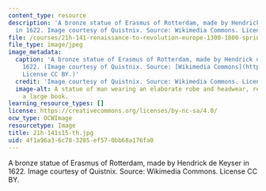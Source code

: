 ```yaml
---
content_type: resource
description: 'A bronze statue of Erasmus of Rotterdam, made by Hendrick de Keyser
  in 1622. Image courtesy of Quistnix. Source: Wikimedia Commons. License CC BY.'
file: /courses/21h-141-renaissance-to-revolution-europe-1300-1800-spring-2015/4f1a96a36c783285ef570bb68a176fa0_21h-141s15-th.jpg
file_type: image/jpeg
image_metadata:
  caption: 'A bronze statue of Erasmus of Rotterdam, made by Hendrick de Keyser in
    1622. (Image courtesy of Quistnix. Source: [Wikimedia Commons](https://commons.wikimedia.org/wiki/File:Rotterdam_standbeeld_Erasmus.jpg).
    License CC BY.)'
  credit: 'Image courtesy of Quistnix. Source: Wikimedia Commons. License CC BY.'
  image-alt: A statue of man wearing an elaborate robe and headwear, reading from
    a large book.
learning_resource_types: []
license: https://creativecommons.org/licenses/by-nc-sa/4.0/
ocw_type: OCWImage
resourcetype: Image
title: 21h-141s15-th.jpg
uid: 4f1a96a3-6c78-3285-ef57-0bb68a176fa0
---
```

A bronze statue of Erasmus of Rotterdam, made by Hendrick de Keyser in 1622. Image courtesy of Quistnix. Source: Wikimedia Commons. License CC BY.